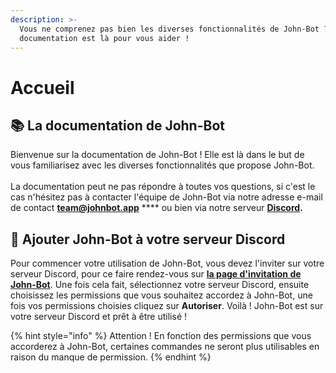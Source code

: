 ```yaml
---
description: >-
  Vous ne comprenez pas bien les diverses fonctionnalités de John-Bot ? Notre
  documentation est là pour vous aider !
---
```


# Accueil

## :books: La documentation de John-Bot

Bienvenue sur la documentation de John-Bot ! Elle est là dans le but de vous familiarisez avec les diverses fonctionnalités que propose John-Bot. \
\
La documentation peut ne pas répondre à toutes vos questions, si c'est le cas n'hésitez pas à contacter l'équipe de John-Bot via notre adresse e-mail de contact [**team@johnbot.app**](mailto:team@johnbot.app) **** ou bien via notre serveur [**Discord**](https://discord.gg/abePbS7QKY)**.**

## :rocket: Ajouter John-Bot à votre serveur Discord

Pour commencer votre utilisation de John-Bot, vous devez l'inviter sur votre serveur Discord, pour ce faire rendez-vous sur [**la page d'invitation de John-Bot**](https://discord.com/oauth2/authorize?client\_id=958547309728256081\&scope=bot%20applications.commands\&permissions=545460321791). Une fois cela fait, sélectionnez votre serveur Discord, ensuite choisissez les permissions que vous souhaitez accordez à John-Bot, une fois vos permissions choisies cliquez sur **Autoriser**. Voilà ! John-Bot est sur votre serveur Discord et prêt à être utilisé !

{% hint style="info" %}
Attention ! En fonction des permissions que vous accorderez à John-Bot, certaines commandes ne seront plus utilisables en raison du manque de permission.
{% endhint %}
